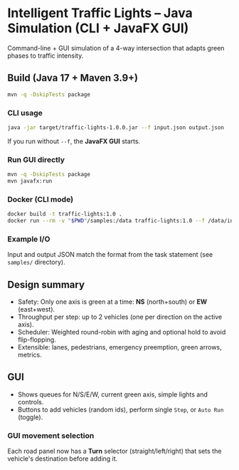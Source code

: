 # Intelligent Traffic Lights – Java Simulation (CLI + JavaFX GUI)

Command-line + GUI simulation of a 4-way intersection that adapts green phases to traffic intensity.

## Build (Java 17 + Maven 3.9+)
```bash
mvn -q -DskipTests package
```

### CLI usage
```bash
java -jar target/traffic-lights-1.0.0.jar --f input.json output.json
```
If you run without `--f`, the **JavaFX GUI** starts.

### Run GUI directly
```bash
mvn -q -DskipTests package
mvn javafx:run
```

### Docker (CLI mode)
```bash
docker build -t traffic-lights:1.0 .
docker run --rm -v "$PWD"/samples:/data traffic-lights:1.0 --f /data/input.json /data/output.json
```

### Example I/O
Input and output JSON match the format from the task statement (see `samples/` directory).

## Design summary
- Safety: Only one axis is green at a time: **NS** (north+south) or **EW** (east+west).
- Throughput per step: up to 2 vehicles (one per direction on the active axis).
- Scheduler: Weighted round-robin with aging and optional hold to avoid flip-flopping.
- Extensible: lanes, pedestrians, emergency preemption, green arrows, metrics.

## GUI
- Shows queues for N/S/E/W, current green axis, simple lights and controls.
- Buttons to add vehicles (random ids), perform single `Step`, or `Auto Run` (toggle).

### GUI movement selection
Each road panel now has a **Turn** selector (straight/left/right) that sets the vehicle's destination before adding it.
